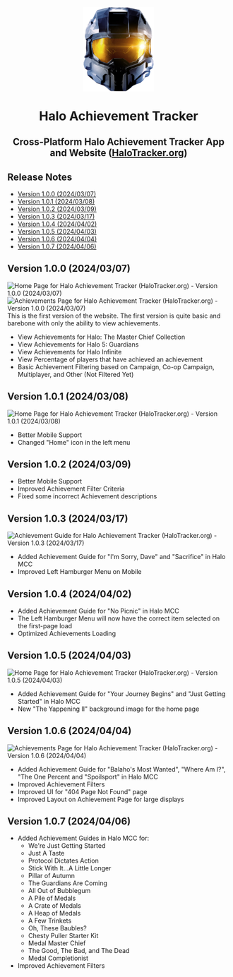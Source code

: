 <p align="center">
  <img width="160" align="center" src="/assets/halo-mcc.png">
</p>
<h1 align="center">
  Halo Achievement Tracker
</h1>
<h2 align="center">
  Cross-Platform Halo Achievement Tracker App and Website (<a href="https://halotracker.org/">HaloTracker.org</a>)
</h2>


## Release Notes
- [Version 1.0.0 (2024/03/07)](#version-100-20240307)
- [Version 1.0.1 (2024/03/08)](#version-101-20240308)
- [Version 1.0.2 (2024/03/09)](#version-102-20240309)
- [Version 1.0.3 (2024/03/17)](#version-103-20240317)
- [Version 1.0.4 (2024/04/02)](#version-104-20240402)
- [Version 1.0.5 (2024/04/03)](#version-105-20240403)
- [Version 1.0.6 (2024/04/04)](#version-106-20240404)
- [Version 1.0.7 (2024/04/06)](#version-107-20240406)
  

## Version 1.0.0 (2024/03/07)
![Home Page for Halo Achievement Tracker (HaloTracker.org) - Version 1.0.0 (2024/03/07)](https://github.com/shaunroselt/HaloTracker.org/assets/5418178/f0200da5-9108-45b7-952a-4817ee110518)
![Achievements Page for Halo Achievement Tracker (HaloTracker.org) - Version 1.0.0 (2024/03/07)](https://github.com/shaunroselt/HaloTracker.org/assets/5418178/5d74a68a-3724-49d8-a4bc-834856f12d3d)
This is the first version of the website. The first version is quite basic and barebone with only the ability to view achievements.
- View Achievements for Halo: The Master Chief Collection
- View Achievements for Halo 5: Guardians
- View Achievements for Halo Infinite
- View Percentage of players that have achieved an achievement
- Basic Achievement Filtering based on Campaign, Co-op Campaign, Multiplayer, and Other (Not Filtered Yet)

## Version 1.0.1 (2024/03/08)
![Home Page for Halo Achievement Tracker (HaloTracker.org) - Version 1.0.1 (2024/03/08)](https://github.com/shaunroselt/HaloTracker.org/assets/5418178/91f8fdc9-f9e1-4974-af80-92ace41fe55b)
- Better Mobile Support
- Changed "Home" icon in the left menu

## Version 1.0.2 (2024/03/09)
- Better Mobile Support
- Improved Achievement Filter Criteria
- Fixed some incorrect Achievement descriptions

## Version 1.0.3 (2024/03/17)
![Achievement Guide for Halo Achievement Tracker (HaloTracker.org) - Version 1.0.3 (2024/03/17)](https://github.com/shaunroselt/HaloTracker.org/assets/5418178/4a84dd66-94c4-48b5-a784-4498839c50f0)
- Added Achievement Guide for "I'm Sorry, Dave" and "Sacrifice" in Halo MCC
- Improved Left Hamburger Menu on Mobile

## Version 1.0.4 (2024/04/02)
- Added Achievement Guide for "No Picnic" in Halo MCC
- The Left Hamburger Menu will now have the correct item selected on the first-page load
- Optimized Achievements Loading

## Version 1.0.5 (2024/04/03)
![Home Page for Halo Achievement Tracker (HaloTracker.org) - Version 1.0.5 (2024/04/03)](https://github.com/shaunroselt/HaloTracker.org/assets/5418178/d08a9e9b-6abe-48ad-b9bd-0bdf858fdcfa)
- Added Achievement Guide for "Your Journey Begins" and "Just Getting Started" in Halo MCC
- New "The Yappening II" background image for the home page

## Version 1.0.6 (2024/04/04)
![Achievements Page for Halo Achievement Tracker (HaloTracker.org) - Version 1.0.6 (2024/04/04)](https://github.com/shaunroselt/HaloTracker.org/assets/5418178/1c7f88d5-d1a9-4930-85fc-d2d9abd58adf)
- Added Achievement Guide for "Balaho's Most Wanted", "Where Am I?", "The One Percent and "Spoilsport" in Halo MCC
- Improved Achievement Filters
- Improved UI for "404 Page Not Found" page
- Improved Layout on Achievement Page for large displays

## Version 1.0.7 (2024/04/06)
- Added Achievement Guides in Halo MCC for:
  - We're Just Getting Started
  - Just A Taste
  - Protocol Dictates Action
  - Stick With It...A Little Longer
  - Pillar of Autumn
  - The Guardians Are Coming
  - All Out of Bubblegum
  - A Pile of Medals
  - A Crate of Medals
  - A Heap of Medals
  - A Few Trinkets
  - Oh, These Baubles?
  - Chesty Puller Starter Kit
  - Medal Master Chief
  - The Good, The Bad, and The Dead
  - Medal Completionist
- Improved Achievement Filters
